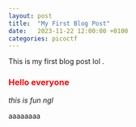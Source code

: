 ```yaml
---
layout: post
title:  "My First Blog Post"
date:   2023-11-22 12:00:00 +0100
categories: picoctf
---
```


This is my first blog post lol .
<h3 style="color:red">Hello everyone</h3>
<i>this is fun ngl</i> 
<p>aaaaaaaa</p>
